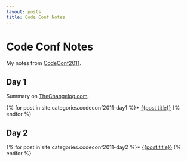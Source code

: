 ```yaml
---
layout: posts
title: Code Conf Notes
---
```


# Code Conf Notes

My notes from [CodeConf2011](http://codeconf.com/).

## Day 1

Summary on [TheChangelog.com](http://thechangelog.com/post/4481277637/codeconf-saturday-summary).

{% for post in site.categories.codeconf2011-day1 %}* [{{post.title}}]({{post.url}})
{% endfor %}

## Day 2

{% for post in site.categories.codeconf2011-day2 %}* [{{post.title}}]({{post.url}})
{% endfor %}